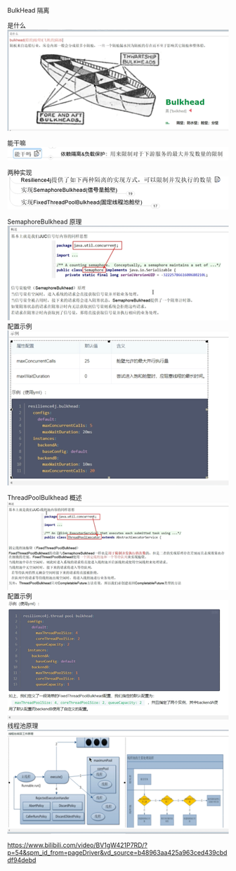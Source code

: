 BulkHead 隔离

是什么
![img.png](img/img.png)

能干嘛
![img_1.png](img/img_1.png)

两种实现
![img_2.png](img/img_2.png)

SemaphoreBulkhead
原理
![img_3.png](img/img_3.png)
配置示例
![img_4.png](img/img_4.png)


ThreadPoolBulkhead
概述
![img_5.png](img/img_5.png)
配置示例
![img_6.png](img/img_6.png)
线程池原理
![img_7.png](img/img_7.png)





https://www.bilibili.com/video/BV1gW421P7RD/?p=54&spm_id_from=pageDriver&vd_source=b48963aa425a963ced439cbddf94debd


















